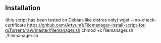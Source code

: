 Installation
---------------------------
(this script has been tested on Debian-like distros only)
wget --no-check-certificate https://github.com/Artyum1/Filemanager-install-script-for-ruTorrent/raw/master/filemanager.sh
chmod +x filemanager.sh
./filemanager.sh
